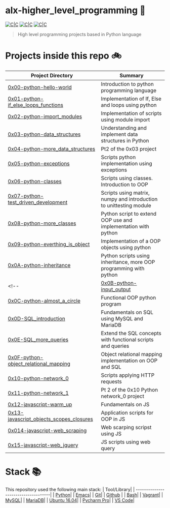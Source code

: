 # alx-higher_level_programming :snake:

[![C|C](https://img.shields.io/badge/Python-57.7%25-blue.svg)](https://sourcerer.io/arabiu033) <!-- [![C|C](https://img.shields.io/badge/JS-6.9%25-yellowgreen.svg)](https://sourcerer.io/arabiu033) -->[![C|C](https://img.shields.io/badge/C-41.6%25-orange.svg)](https://sourcerer.io/arabiu033) <!--[![C|C](https://img.shields.io/badge/HTML-3.5%25-yellow.svg)](https://sourcerer.io/arabiu033) [![C|C](https://img.shields.io/badge/SQL-2.6%25-lightgrey.svg)](https://sourcerer.io/arabiu033) -->[![C|C](https://img.shields.io/badge/Shell-0.6%25-green.svg)](https://sourcerer.io/arabiu033)

> High level programming projects based in Python language


# Projects inside this repo :bike:

| Project Directory| Summary |
| ------------------------------------|----| 
| [0x00-python-hello-world](https://github.com/arabiu033/alx-higher_level_programming/tree/main/0x00-python-hello_world)| Introduction to python programming language| 
| [0x01-python-if_else_loops_functions](https://github.com/arabiu033/alx-higher_level_programming/tree/main/0x01-python-if_else_loops_functions)| Implementation of If, Else and loops using python|
| [0x02-python-import_modules](https://github.com/arabiu033/alx-higher_level_programming/tree/main/0x02-python-import_modules)| Implementation of scripts using module import|
| [0x03-python-data_structures](https://github.com/arabiu033/alx-higher_level_programming/tree/main/0x03-python-data_structures)| Understanding and implement data structures in Python|
| [0x04-python-more_data_structures](https://github.com/arabiu033/alx-higher_level_programming/tree/main/0x04-python-more_data_structures)| Pt2 of the 0x03 project|
| [0x05-python-exceptions](https://github.com/arabiu033/alx-higher_level_programming/tree/main/0x05-python-exceptions)| Scripts python implementation using exceptions |
| [0x06-python-classes](https://github.com/arabiu033/alx-higher_level_programming/tree/main/0x06-python-classes)|Scripts using classes. Introduction to OOP|
| [0x07-python-test_driven_development](https://github.com/arabiu033/alx-higher_level_programming/tree/main/0x07-python-test_driven_development)| Scripts using matrix, numpy and introduction to unittesting module|         
| [0x08-python-more_classes](https://github.com/arabiu033/alx-higher_level_programming/tree/main/0x08-python-more_classes)| Python script to extend OOP use and implementation with python|
| [0x09-python-everthing_is_object](https://github.com/arabiu033/alx-higher_level_programming/tree/main/0x09-python-everything_is_object)| Implementation of a OOP objects using python|
| [0x0A-python-inheritance](https://github.com/arabiu033/alx-higher_level_programming/tree/main/0x0A-python-inheritance)| Python scripts using inheritance, more OOP programming with python |
<!--| [0x0B-python-input_output](https://github.com/arabiu033/alx-higher_level_programming/tree/main/0x0B-python-input_optput)| Implementing python scripts using OOP paradigm as well as JSON manipulation|
| [0x0C-python-almost_a_circle](https://github.com/arabiu033/alx-higher_level_programming/tree/main/0x0C-python-almost_a_circle)|Functional OOP python program|
| [0x0D-SQL_introduction](https://github.com/arabiu033/alx-higher_level_programming/tree/main/0x0D-SQL_introduction)| Fundamentals on SQL using MySQL and MariaDB|
| [0x0E-SQL_more_queries](https://github.com/arabiu033/alx-higher_level_programming/tree/main/0x0E-SQL_more_queries)| Extend the SQL concepts with functional scripts and queries|
| [0x0F-python-object_relational_mapping](https://github.com/arabiu033/alx-higher_level_programming/tree/main/0x0F-python-object_relational_mapping)| Object relational mapping implementation on OOP and SQL|
| [0x10-python-network_0](https://github.com/arabiu033/alx-higher_level_programming/tree/main/0x10-python-network_0)|Scripts applying HTTP requests |
| [0x11-python-network_1](https://github.com/arabiu033/alx-higher_level_programming/tree/main/0x10-python-network_1)| Pt 2 of the 0x10 Python network_0 project|
| [0x12-javascript-warm_up](https://github.com/arabiu033/alx-higher_level_programming/tree/main/0x12-javascript-warm_up)| Fundamentals on JS|
| [0x13-javascript_objects_scopes_closures](https://github.com/arabiu033/alx-higher_level_programming/tree/main/0x13-javascript_objects_scopes_closures)| Application scripts for OOP in JS|
| [0x014-javascript-web_scraping](https://github.com/arabiu033/alx-higher_level_programming/tree/main/0x014-javascript-web_scraping)| Web scarping scripst using JS
| [0x15-javascript-web_jquery](https://github.com/arabiu033/alx-higher_level_programming/tree/main/0x15-javascript-web_jquery)| JS scripts using web query| -->

# Stack :books:

This repository used the following main stack:
| Tool/Library| 
| ------------------------------------| 
| [Python](https://www.python.org/)|
| [Emacs](https://www.gnu.org/software/emacs/)| 
| [Git](https://git-scm.com/)| 
| [Github](https://github.com/) | 
| [Bash](https://www.gnu.org/software/bash/)| 
| [Vagrant](https://www.vagrantup.com/)|
| [MySQL](https://www.mysql.com/)|
| [MariaDB](https://mariadb.org/)|
| [Ubuntu 16.04](https://releases.ubuntu.com/16.04/)|
| [Pycharm Pro](https://www.jetbrains.com/pycharm/)|
| [VS Code](https://code.visualstudio.com/)|
